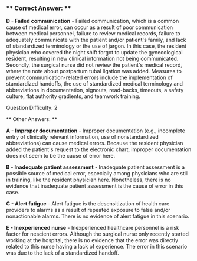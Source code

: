### ** Correct Answer: **

**D - Failed communication** - Failed communication, which is a common cause of medical error, can occur as a result of poor communication between medical personnel, failure to review medical records, failure to adequately communicate with the patient and/or patient's family, and lack of standardized terminology or the use of jargon. In this case, the resident physician who covered the night shift forgot to update the gynecological resident, resulting in new clinical information not being communicated. Secondly, the surgical nurse did not review the patient's medical record, where the note about postpartum tubal ligation was added. Measures to prevent communication-related errors include the implementation of standardized handoffs, the use of standardized medical terminology and abbreviations in documentation, signouts, read-backs, timeouts, a safety culture, flat authority gradients, and teamwork training.

Question Difficulty: 2

** Other Answers: **

**A - Improper documentation** - Improper documentation (e.g., incomplete entry of clinically relevant information, use of nonstandardized abbreviations) can cause medical errors. Because the resident physician added the patient's request to the electronic chart, improper documentation does not seem to be the cause of error here.

**B - Inadequate patient assessment** - Inadequate patient assessment is a possible source of medical error, especially among physicians who are still in training, like the resident physician here. Nonetheless, there is no evidence that inadequate patient assessment is the cause of error in this case.

**C - Alert fatigue** - Alert fatigue is the desensitization of health care providers to alarms as a result of repeated exposure to false and/or nonactionable alarms. There is no evidence of alert fatigue in this scenario.

**E - Inexperienced nurse** - Inexperienced healthcare personnel is a risk factor for nescient errors. Although the surgical nurse only recently started working at the hospital, there is no evidence that the error was directly related to this nurse having a lack of experience. The error in this scenario was due to the lack of a standardized handoff.

